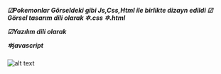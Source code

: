 
<br>
 <br>
 <h5> ☑Pokemonlar Görseldeki gibi Js,Css,Html ile birlikte dizayn edildi
☑ Görsel tasarım dili olarak
✲.css
✲.html


☑Yazılım dili olarak

✲javascript 
</h5> 

![alt text](pokemons-guide-ezgif.com-optimize-2.gif)
